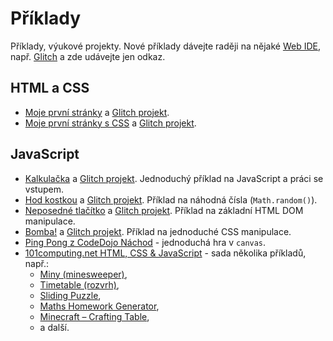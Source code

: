 # Příklady
Příklady, výukové projekty. Nové příklady dávejte raději na nějaké [Web IDE](/resources#web-ide), např. [Glitch](https://glitch.com) a zde udávejte jen odkaz.

## HTML a CSS
* [Moje první stránky](https://webkrouzek-prvni-web.glitch.me/) a  [Glitch projekt](https://glitch.com/~webkrouzek-prvni-web).
* [Moje první stránky s CSS](https://webkrouzek-prvni-web-css.glitch.me/) a [Glitch projekt](https://glitch.com/~webkrouzek-prvni-web-css).

## JavaScript
* [Kalkulačka](https://webkrouzek-kalkulacka.glitch.me/) a [Glitch projekt](https://glitch.com/~webkrouzek-kalkulacka). Jednoduchý příklad na JavaScript a práci se vstupem.
* [Hod kostkou](https://webkrouzek-kostka.glitch.me/) a [Glitch projekt](https://glitch.com/~webkrouzek-kostka). Příklad na náhodná čísla (`Math.random()`).
* [Neposedné tlačítko](https://webkrouzek-neposedne-tlacitko.glitch.me/) a [Glitch projekt](https://glitch.com/~webkrouzek-neposedne-tlacitko). Příklad na základní HTML DOM manipulace.
* [Bomba!](https://webkrouzek-bomba.glitch.me/) a [Glitch projekt](https://glitch.com/~webkrouzek-bomba). Příklad na jednoduché CSS  manipulace.
* [Ping Pong z CodeDojo Náchod](http://coderdojonachod.wz.cz/p19/ping-pong.html) - jednoduchá hra v `canvas`.
* [101computing.net HTML, CSS & JavaScript](https://www.101computing.net/category/html-css-javascript/) - sada několika příkladů, např.:
  * [Miny (minesweeper)](https://www.101computing.net/minesweeper-in-javascript/),
  * [Timetable (rozvrh)](https://www.101computing.net/my-timetable-in-html-css/),
  * [Sliding Puzzle](https://www.101computing.net/sliding-puzzle/),
  * [Maths Homework Generator](https://www.101computing.net/maths-homework-generator/),
  * [Minecraft – Crafting Table](https://www.101computing.net/minecraft-crafting-table/),
  * a další.
